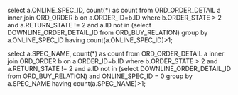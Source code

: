 
select a.ONLINE_SPEC_ID, count(*) as count from ORD_ORDER_DETAIL a inner join ORD_ORDER b on a.ORDER_ID=b.ID where b.ORDER_STATE > 2 and a.RETURN_STATE != 2 and a.ID not in (select DOWNLINE_ORDER_DETAIL_ID from ORD_BUY_RELATION) group by a.ONLINE_SPEC_ID having count(a.ONLINE_SPEC_ID)>1;

select a.SPEC_NAME, count(*) as count from ORD_ORDER_DETAIL a inner join ORD_ORDER b on a.ORDER_ID=b.ID where b.ORDER_STATE > 2 and a.RETURN_STATE != 2 and a.ID not in (select DOWNLINE_ORDER_DETAIL_ID from ORD_BUY_RELATION) and ONLINE_SPEC_ID = 0 group by a.SPEC_NAME having count(a.SPEC_NAME)>1;
